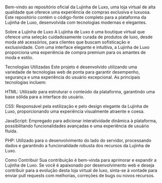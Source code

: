 Bem-vindo ao repositório oficial da Lujinha de Luxo, uma loja virtual de alta qualidade que oferece uma experiência de compras exclusiva e luxuosa. Este repositório contém o código-fonte completo para a plataforma da Lujinha de Luxo, desenvolvida com tecnologias modernas e elegantes.

Sobre a Lujinha de Luxo
A Lujinha de Luxo é uma boutique virtual que oferece uma seleção cuidadosamente curada de produtos de luxo, desde moda até acessórios, para clientes que buscam sofisticação e exclusividade. Com uma interface elegante e intuitiva, a Lujinha de Luxo proporciona uma experiência de compra premium para os amantes de moda e estilo.

Tecnologias Utilizadas
Este projeto é desenvolvido utilizando uma variedade de tecnologias web de ponta para garantir desempenho, segurança e uma experiência do usuário excepcional. As principais tecnologias incluem:

HTML: Utilizado para estruturar o conteúdo da plataforma, garantindo uma base sólida para a interface do usuário.

CSS: Responsável pela estilização e pelo design elegante da Lujinha de Luxo, proporcionando uma experiência visualmente atraente e coesa.

JavaScript: Empregado para adicionar interatividade dinâmica à plataforma, possibilitando funcionalidades avançadas e uma experiência de usuário fluida.

PHP: Utilizado para o desenvolvimento do lado do servidor, processando dados e garantindo a funcionalidade robusta dos recursos da Lujinha de Luxo.

Como Contribuir
Sua contribuição é bem-vinda para aprimorar e expandir a Lujinha de Luxo. Se você é apaixonado por desenvolvimento web e deseja contribuir para a evolução desta loja virtual de luxo, sinta-se à vontade para enviar pull requests com melhorias, correções de bugs ou novos recursos.
